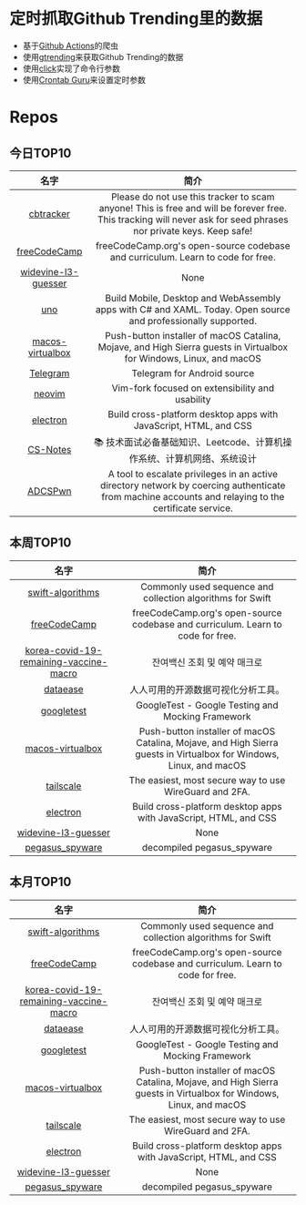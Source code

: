 # 定时抓取Github Trending里的数据
* 基于[Github Actions](https://docs.github.com/en/actions)的爬虫
* 使用[gtrending](https://github.com/hedythedev/gtrending)来获取Github Trending的数据
* 使用[click](https://github.com/pallets/click)实现了命令行参数
* 使用[Crontab Guru](https://crontab.guru/)来设置定时参数

# Repos
## 今日TOP10 
<!-- START OF DAILY_TOP10_REPOS -->
| 名字 | 简介 |
| :----: | :----: |
| [cbtracker](https://github.com/ed3ath/cbtracker) | Please do not use this tracker to scam anyone! This is free and will be forever free. This tracking will never ask for seed phrases nor private keys. Keep safe! |
| [freeCodeCamp](https://github.com/freeCodeCamp/freeCodeCamp) | freeCodeCamp.org's open-source codebase and curriculum. Learn to code for free. |
| [widevine-l3-guesser](https://github.com/Satsuoni/widevine-l3-guesser) | None |
| [uno](https://github.com/unoplatform/uno) | Build Mobile, Desktop and WebAssembly apps with C# and XAML. Today. Open source and professionally supported. |
| [macos-virtualbox](https://github.com/myspaghetti/macos-virtualbox) | Push-button installer of macOS Catalina, Mojave, and High Sierra guests in Virtualbox for Windows, Linux, and macOS |
| [Telegram](https://github.com/DrKLO/Telegram) | Telegram for Android source |
| [neovim](https://github.com/neovim/neovim) | Vim-fork focused on extensibility and usability |
| [electron](https://github.com/electron/electron) | Build cross-platform desktop apps with JavaScript, HTML, and CSS |
| [CS-Notes](https://github.com/CyC2018/CS-Notes) | 📚 技术面试必备基础知识、Leetcode、计算机操作系统、计算机网络、系统设计 |
| [ADCSPwn](https://github.com/bats3c/ADCSPwn) | A tool to escalate privileges in an active directory network by coercing authenticate from machine accounts and relaying to the certificate service. |
<!-- END OF DAILY_TOP10_REPOS -->

## 本周TOP10
<!-- START OF WEEKLY_TOP10_REPOS -->
| 名字 | 简介 |
| :----: | :----: |
| [swift-algorithms](https://github.com/apple/swift-algorithms) | Commonly used sequence and collection algorithms for Swift |
| [freeCodeCamp](https://github.com/freeCodeCamp/freeCodeCamp) | freeCodeCamp.org's open-source codebase and curriculum. Learn to code for free. |
| [korea-covid-19-remaining-vaccine-macro](https://github.com/SJang1/korea-covid-19-remaining-vaccine-macro) | 잔여백신 조회 및 예약 매크로 |
| [dataease](https://github.com/dataease/dataease) | 人人可用的开源数据可视化分析工具。 |
| [googletest](https://github.com/google/googletest) | GoogleTest - Google Testing and Mocking Framework |
| [macos-virtualbox](https://github.com/myspaghetti/macos-virtualbox) | Push-button installer of macOS Catalina, Mojave, and High Sierra guests in Virtualbox for Windows, Linux, and macOS |
| [tailscale](https://github.com/tailscale/tailscale) | The easiest, most secure way to use WireGuard and 2FA. |
| [electron](https://github.com/electron/electron) | Build cross-platform desktop apps with JavaScript, HTML, and CSS |
| [widevine-l3-guesser](https://github.com/Satsuoni/widevine-l3-guesser) | None |
| [pegasus_spyware](https://github.com/jonathandata1/pegasus_spyware) | decompiled pegasus_spyware |
<!-- END OF WEEKLY_TOP10_REPOS -->

## 本月TOP10
<!-- START OF MONTHLY_TOP10_REPOS -->
| 名字 | 简介 |
| :----: | :----: |
| [swift-algorithms](https://github.com/apple/swift-algorithms) | Commonly used sequence and collection algorithms for Swift |
| [freeCodeCamp](https://github.com/freeCodeCamp/freeCodeCamp) | freeCodeCamp.org's open-source codebase and curriculum. Learn to code for free. |
| [korea-covid-19-remaining-vaccine-macro](https://github.com/SJang1/korea-covid-19-remaining-vaccine-macro) | 잔여백신 조회 및 예약 매크로 |
| [dataease](https://github.com/dataease/dataease) | 人人可用的开源数据可视化分析工具。 |
| [googletest](https://github.com/google/googletest) | GoogleTest - Google Testing and Mocking Framework |
| [macos-virtualbox](https://github.com/myspaghetti/macos-virtualbox) | Push-button installer of macOS Catalina, Mojave, and High Sierra guests in Virtualbox for Windows, Linux, and macOS |
| [tailscale](https://github.com/tailscale/tailscale) | The easiest, most secure way to use WireGuard and 2FA. |
| [electron](https://github.com/electron/electron) | Build cross-platform desktop apps with JavaScript, HTML, and CSS |
| [widevine-l3-guesser](https://github.com/Satsuoni/widevine-l3-guesser) | None |
| [pegasus_spyware](https://github.com/jonathandata1/pegasus_spyware) | decompiled pegasus_spyware |
<!-- END OF MONTHLY_TOP10_REPOS -->
